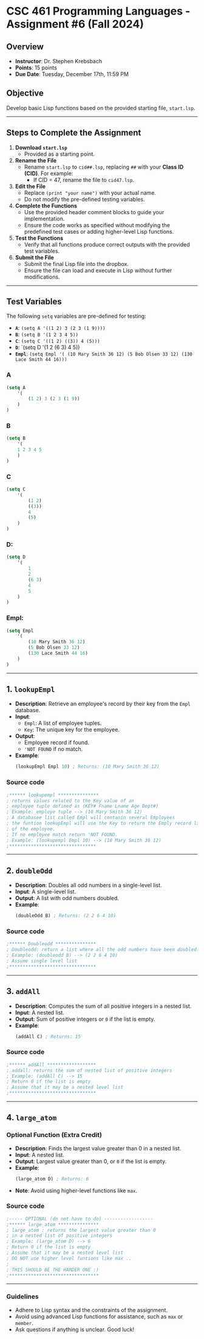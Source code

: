 # CSC 461 Programming Languages - Assignment #6 (Fall 2024)
## Overview
- **Instructor**: Dr. Stephen Krebsbach
- **Points**: 15 points
- **Due Date**: Tuesday, December 17th, 11:59 PM
## Objective
Develop basic Lisp functions based on the provided starting file, `start.lsp`.

---
## Steps to Complete the Assignment
1. **Download `start.lsp`**
    - Provided as a starting point.
2. **Rename the File**
    - Rename `start.lsp` to `cid##.lsp`, replacing `##` with your **Class ID (CID)**. For example:
        - If CID = 47, rename the file to `cid47.lsp`.
3. **Edit the File**
    - Replace `(print "your name")` with your actual name.
    - Do not modify the pre-defined testing variables.
4. **Complete the Functions**
    - Use the provided header comment blocks to guide your implementation.
    - Ensure the code works as specified without modifying the predefined test cases or adding higher-level Lisp functions.
5. **Test the Functions**
    - Verify that all functions produce correct outputs with the provided test variables.
6. **Submit the File**
    - Submit the final Lisp file into the dropbox.
    - Ensure the file can load and execute in Lisp without further modifications.

---
## Test Variables

The following `setq` variables are pre-defined for testing:
- **`A`**: `(setq A '((1 2) 3 (2 3 (1 9))))`
- **`B`**: `(setq B '(1 2 3 4 5))`
- **`C`**: `(setq C '((1 2) ((3)) 4 (5)))`
- **`D`**: `(setq D '(1 2 (6 3) 4 5))
- **`Empl`**: `(setq Empl '( (10 Mary Smith 36 12) (5 Bob Olsen 33 12) (130 Lace Smith 44 16)))`

### A
```lisp
(setq A
	'(
		(1 2) 3 (2 3 (1 9))
	)
)
```

### B
```lisp
(setq B
	'(
	1 2 3 4 5
	)
)
```

### C
```lisp
(setq C
	'(
		(1 2)
		((3))
		4
		(5)
	)
)
```

### D:
```lisp
(setq D
	'(
		1
		2
		(6 3)
		4
		5
	)
)
```

### Empl:
```lisp
(setq Empl
	'(
		(10 Mary Smith 36 12)
		(5 Bob Olsen 33 12)
		(130 Lace Smith 44 16)
	)
)
```
---

## 1. `lookupEmpl`

- **Description**: Retrieve an employee's record by their key from the `Empl` database.
- **Input**:
    - `Empl`: A list of employee tuples.
    - `Key`: The unique key for the employee.
- **Output**:
    - Employee record if found.
    - `'NOT FOUND` if no match.
- **Example**:
    ```lisp
    (lookupEmpl Empl 10) ; Returns: (10 Mary Smith 36 12)
    ```
### Source code
```lisp
;****** lookupempl ***************
; returns values related to the Key value of an
; employee tuple defined as (KEY# Fname Lname Age Dept#)
; Example: employe tuple --> (10 Mary Smith 36 12)
; A databasee list called Empl will contanin several Employees
; the funtion lookupEmpl will use the Key to return the Emply record list
; of the employee.
; If no employee match return 'NOT FOUND.
; Example: (lookupempl Empl 10) --> (10 Mary Smith 36 12)
;********************************
```
---
## 2. `doubleOdd`
- **Description**: Doubles all odd numbers in a single-level list.
- **Input**: A single-level list.
- **Output**: A list with odd numbers doubled.
- **Example**:
    ```lisp
    (doubleOdd B) ; Returns: (2 2 6 4 10)
    ```
### Source code
```lisp
;****** Doubleodd ***************
; Doubleodd: return a list where all the odd numbers have been doubled.
; Example: (doubleodd B) --> (2 2 6 4 10)
; Assume single level list
;********************************
```

---
## 3. `addAll`
- **Description**: Computes the sum of all positive integers in a nested list.
- **Input**: A nested list.
- **Output**: Sum of positive integers or `0` if the list is empty.
- **Example**:
    ```lisp
    (addAll C) ; Returns: 15
    ```
### Source code
```lisp
;****** addAll ******************
; addall: returns the sum of nested list of positive integers
; Example: (addAll C) --> 15
; Return 0 if the list is empty
; Assume that it may be a nested level list
;********************************
```


---
## 4. `large_atom`
### Optional Function (Extra Credit)
- **Description**: Finds the largest value greater than 0 in a nested list.
- **Input**: A nested list.
- **Output**: Largest value greater than 0, or `0` if the list is empty.
- **Example**:
    ```lisp
    (large_atom D) ; Returns: 6
    ```
- **Note**: Avoid using higher-level functions like `max`.
### Source code
```lisp
;----- OPTIONAL (do not have to do) ------------------
;****** large_atom ***************
; large_atom : returns the largest value greater than 0
; in a nested list of positive integers
; Example: (large_atom D) --> 6
; Return 0 if the list is empty
; Assume that it may be a nested level list
; DO NOT use higher level funtions like max ..
;
; THIS SHOULD BE THE HARDER ONE :)
;*********************************
```

---
### Guidelines
- Adhere to Lisp syntax and the constraints of the assignment.
- Avoid using advanced Lisp functions for assistance, such as `max` or `member`.
- Ask questions if anything is unclear.
Good luck!
